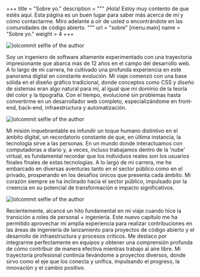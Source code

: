 +++
title = "Sobre yo."
description = """
¡Hola! Estoy muy contento de que estés aquí. Esta página es un buen lugar para
saber más acerca de mí y cómo contactarme. Miro adelante a oír de usted o
encontrándote en las comunidades de código abierto.
"""
url = "sobre"
[menu.main]
name = "Sobre yo."
weight = 4
+++

<img class="w-80 md:float-right md:pl-6" alt="lolcommit selfie of the author"
src="/images/about-3.jpg" />

Soy un ingeniero de software altamente experimentado con una trayectoria
impresionante que abarca más de 12 años en el campo del desarrollo web. A lo
largo de mi carrera, he cultivado una profunda experiencia en este panorama
digital en constante evolución. Mi viaje comenzó con una base sólida en el
diseño gráfico tradicional, donde conceptos como CSS y diseño de sistemas eran
algo natural para mí, al igual que mi dominio de la teoría del color y la
tipografía. Con el tiempo, evolucioné sin problemas hasta convertirme en un
desarrollador web completo, especializándome en front-end, back-end,
infraestructura y automatización.

<img class="w-80 float-left mr-8" alt="lolcommit selfie of the author"
src="/images/about-2.jpg" />

Mi misión inquebrantable es infundir un toque humano distintivo en el ámbito
digital, un recordatorio constante de que, en última instancia, la tecnología
sirve a las personas. En un mundo donde interactuamos con computadoras a diario
y, a veces, incluso trabajamos dentro de la 'nube' virtual, es fundamental
recordar que los individuos reales son los usuarios finales finales de estas
tecnologías. A lo largo de mi carrera, me he embarcado en diversas aventuras
tanto en el sector público como en el privado, prosperando en los desafíos
únicos que presenta cada ámbito. Mi corazón siempre se ha inclinado hacia el
sector público, impulsado por la creencia en su potencial de transformación e
impacto significativos.

<img class="w-80 md:float-right md:pl-6" alt="lolcommit selfie of the author"
src="/images/about-1.gif" />

Recientemente, alcancé un hito fundamental en mi viaje cuando hice la transición
a roles de personal + ingeniería. Este nuevo capítulo me ha permitido aprovechar
mi amplia experiencia para realizar contribuciones en las áreas de ingeniería de
lanzamiento para proyectos de código abierto y el desarrollo de infraestructura
y procesos críticos. Me destaco por integrarme perfectamente en equipos y
obtener una comprensión profunda de cómo contribuir de manera efectiva mientras
trabajo al aire libre. Mi trayectoria profesional continúa llevándome a
proyectos diversos, donde sirvo como el eje que los conecta y unifica,
impulsando el progreso, la innovación y el cambio positivo.
